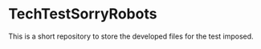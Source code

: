 # TechTestSorryRobots
This is a short repository to store the developed files for the test imposed.
